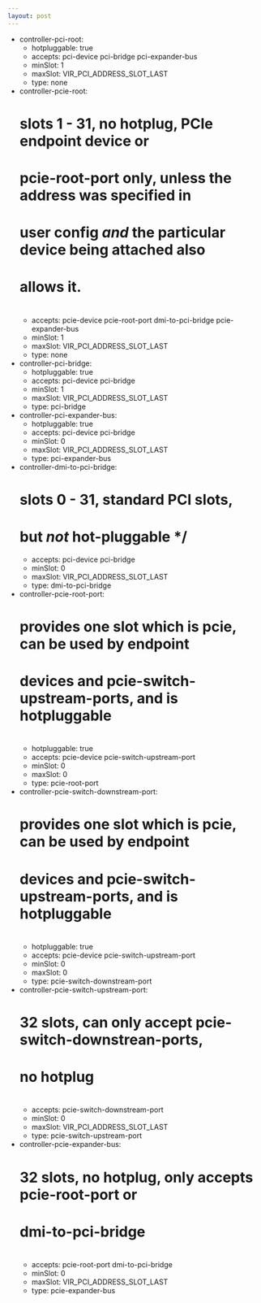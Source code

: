 ```yaml
---
layout: post
---
```


* controller-pci-root:
  * hotpluggable: true
  * accepts: pci-device pci-bridge pci-expander-bus
  * minSlot: 1
  * maxSlot: VIR_PCI_ADDRESS_SLOT_LAST
  * type: none
* controller-pcie-root:
  # slots 1 - 31, no hotplug, PCIe endpoint device or
  # pcie-root-port only, unless the address was specified in
  # user config *and* the particular device being attached also
  # allows it.
  #
  * accepts: pcie-device pcie-root-port dmi-to-pci-bridge pcie-expander-bus
  * minSlot: 1
  * maxSlot: VIR_PCI_ADDRESS_SLOT_LAST
  * type: none
* controller-pci-bridge:
  * hotpluggable: true
  * accepts: pci-device pci-bridge
  * minSlot: 1
  * maxSlot: VIR_PCI_ADDRESS_SLOT_LAST
  * type: pci-bridge
* controller-pci-expander-bus:
  * hotpluggable: true
  * accepts: pci-device pci-bridge
  * minSlot: 0
  * maxSlot: VIR_PCI_ADDRESS_SLOT_LAST
  * type: pci-expander-bus
* controller-dmi-to-pci-bridge:
  # slots 0 - 31, standard PCI slots,
  # but *not* hot-pluggable */
  * accepts: pci-device pci-bridge
  * minSlot: 0
  * maxSlot: VIR_PCI_ADDRESS_SLOT_LAST
  * type: dmi-to-pci-bridge
* controller-pcie-root-port:
  # provides one slot which is pcie, can be used by endpoint
  # devices and pcie-switch-upstream-ports, and is hotpluggable
  #
  * hotpluggable: true
  * accepts: pcie-device pcie-switch-upstream-port
  * minSlot: 0
  * maxSlot: 0
  * type: pcie-root-port
* controller-pcie-switch-downstream-port:
  # provides one slot which is pcie, can be used by endpoint
  # devices and pcie-switch-upstream-ports, and is hotpluggable
  #
  * hotpluggable: true
  * accepts: pcie-device pcie-switch-upstream-port
  * minSlot: 0
  * maxSlot: 0
  * type: pcie-switch-downstream-port
* controller-pcie-switch-upstream-port:
  # 32 slots, can only accept pcie-switch-downstrean-ports,
  # no hotplug
  #
  * accepts: pcie-switch-downstream-port
  * minSlot: 0
  * maxSlot: VIR_PCI_ADDRESS_SLOT_LAST
  * type: pcie-switch-upstream-port
* controller-pcie-expander-bus:
  # 32 slots, no hotplug, only accepts pcie-root-port or
  # dmi-to-pci-bridge
  #
  * accepts: pcie-root-port dmi-to-pci-bridge
  * minSlot: 0
  * maxSlot: VIR_PCI_ADDRESS_SLOT_LAST
  * type: pcie-expander-bus
